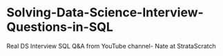 # Solving-Data-Science-Interview-Questions-in-SQL
Real DS Interview SQL Q&amp;A from YouTube channel- Nate at StrataScratch
